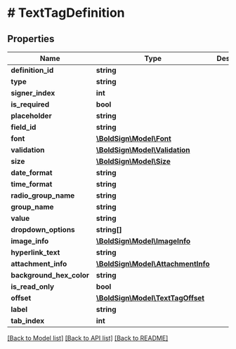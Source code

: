 # # TextTagDefinition

## Properties

Name | Type | Description | Notes
------------ | ------------- | ------------- | -------------
**definition_id** | **string** |  |
**type** | **string** |  |
**signer_index** | **int** |  |
**is_required** | **bool** |  | [optional]
**placeholder** | **string** |  | [optional]
**field_id** | **string** |  | [optional]
**font** | [**\BoldSign\Model\Font**](Font.md) |  | [optional]
**validation** | [**\BoldSign\Model\Validation**](Validation.md) |  | [optional]
**size** | [**\BoldSign\Model\Size**](Size.md) |  | [optional]
**date_format** | **string** |  | [optional]
**time_format** | **string** |  | [optional]
**radio_group_name** | **string** |  | [optional]
**group_name** | **string** |  | [optional]
**value** | **string** |  | [optional]
**dropdown_options** | **string[]** |  | [optional]
**image_info** | [**\BoldSign\Model\ImageInfo**](ImageInfo.md) |  | [optional]
**hyperlink_text** | **string** |  | [optional]
**attachment_info** | [**\BoldSign\Model\AttachmentInfo**](AttachmentInfo.md) |  | [optional]
**background_hex_color** | **string** |  | [optional]
**is_read_only** | **bool** |  | [optional]
**offset** | [**\BoldSign\Model\TextTagOffset**](TextTagOffset.md) |  | [optional]
**label** | **string** |  | [optional]
**tab_index** | **int** |  | [optional]

[[Back to Model list]](../../README.md#models) [[Back to API list]](../../README.md#endpoints) [[Back to README]](../../README.md)
